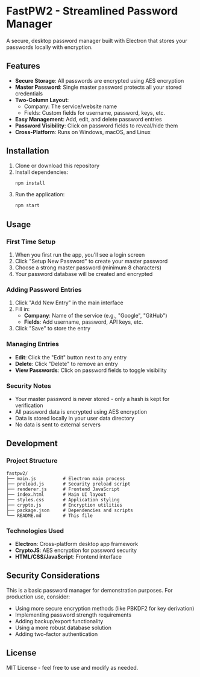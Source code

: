 # FastPW2 - Streamlined Password Manager

A secure, desktop password manager built with Electron that stores your passwords locally with encryption.

## Features

- **Secure Storage**: All passwords are encrypted using AES encryption
- **Master Password**: Single master password protects all your stored credentials
- **Two-Column Layout**:
  - Company: The service/website name
  - Fields: Custom fields for username, password, keys, etc.
- **Easy Management**: Add, edit, and delete password entries
- **Password Visibility**: Click on password fields to reveal/hide them
- **Cross-Platform**: Runs on Windows, macOS, and Linux

## Installation

1. Clone or download this repository
2. Install dependencies:
   ```bash
   npm install
   ```
3. Run the application:
   ```bash
   npm start
   ```

## Usage

### First Time Setup
1. When you first run the app, you'll see a login screen
2. Click "Setup New Password" to create your master password
3. Choose a strong master password (minimum 8 characters)
4. Your password database will be created and encrypted

### Adding Password Entries
1. Click "Add New Entry" in the main interface
2. Fill in:
   - **Company**: Name of the service (e.g., "Google", "GitHub")
   - **Fields**: Add username, password, API keys, etc.
3. Click "Save" to store the entry

### Managing Entries
- **Edit**: Click the "Edit" button next to any entry
- **Delete**: Click "Delete" to remove an entry
- **View Passwords**: Click on password fields to toggle visibility

### Security Notes
- Your master password is never stored - only a hash is kept for verification
- All password data is encrypted using AES encryption
- Data is stored locally in your user data directory
- No data is sent to external servers

## Development

### Project Structure
```
fastpw2/
├── main.js          # Electron main process
├── preload.js       # Security preload script
├── renderer.js      # Frontend JavaScript
├── index.html       # Main UI layout
├── styles.css       # Application styling
├── crypto.js        # Encryption utilities
├── package.json     # Dependencies and scripts
└── README.md        # This file
```

### Technologies Used
- **Electron**: Cross-platform desktop app framework
- **CryptoJS**: AES encryption for password security
- **HTML/CSS/JavaScript**: Frontend interface

## Security Considerations

This is a basic password manager for demonstration purposes. For production use, consider:

- Using more secure encryption methods (like PBKDF2 for key derivation)
- Implementing password strength requirements
- Adding backup/export functionality
- Using a more robust database solution
- Adding two-factor authentication

## License

MIT License - feel free to use and modify as needed.
